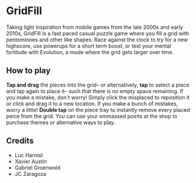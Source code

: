 # GridFill
Taking light inspiration from mobile games from the late 2000s and early 2010s, GridFill is a fast paced casual puzzle game where you fill a grid with pentominoes and other like shapes.
Race against the clock to try for a new highscore, use powerups for a short term boost, or test your mental fortitude with Evolution, a mode where the grid gets larger over time.
## How to play
**Tap and drag** the pieces into the grid– or alternatively, **tap** to select a piece and tap again to place it– such that there is no empty space remaining.
If you make a mistake, don't worry! Simply click the misplaced to reposition it or click and drag it to a new location.
If you make a bunch of mistakes, worry a little! **Double tap** on the piece tray to instantly remove every placed peice from the grid.
You can use your emmassed points at the shop to purchase themes or alternative ways to play.
## Credits
- Luc Harnist
- Xavier Austin
- Gabriel Groenwold
- JC Zaragoza